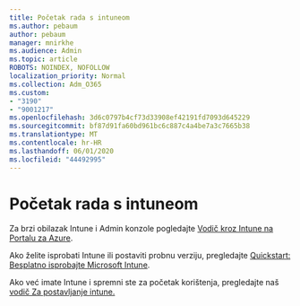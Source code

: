 ```yaml
---
title: Početak rada s intuneom
ms.author: pebaum
author: pebaum
manager: mnirkhe
ms.audience: Admin
ms.topic: article
ROBOTS: NOINDEX, NOFOLLOW
localization_priority: Normal
ms.collection: Adm_O365
ms.custom:
- "3190"
- "9001217"
ms.openlocfilehash: 3d6c0797b4cf73d33908ef42191fd7093d645229
ms.sourcegitcommit: bf87d91fa60bd961bc6c887c4a4be7a3c7665b38
ms.translationtype: MT
ms.contentlocale: hr-HR
ms.lasthandoff: 06/01/2020
ms.locfileid: "44492995"
---
```

# <a name="getting-started-with-intune"></a>Početak rada s intuneom

Za brzi obilazak Intune i Admin konzole pogledajte [Vodič kroz Intune na Portalu za Azure](https://docs.microsoft.com/intune/fundamentals/tutorial-walkthrough-intune-portal).

Ako želite isprobati Intune ili postaviti probnu verziju, pregledajte [Quickstart: Besplatno isprobajte Microsoft Intune](https://docs.microsoft.com/intune/fundamentals/free-trial-sign-up).

Ako već imate Intune i spremni ste za početak korištenja, pregledajte naš [vodič Za postavljanje intune.](https://docs.microsoft.com/intune/fundamentals/setup-steps) 